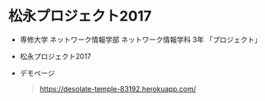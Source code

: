 松永プロジェクト2017
================

* 専修大学 ネットワーク情報学部 ネットワーク情報学科 3年 「プロジェクト」

* 松永プロジェクト2017

* デモページ

  > https://desolate-temple-83192.herokuapp.com/
